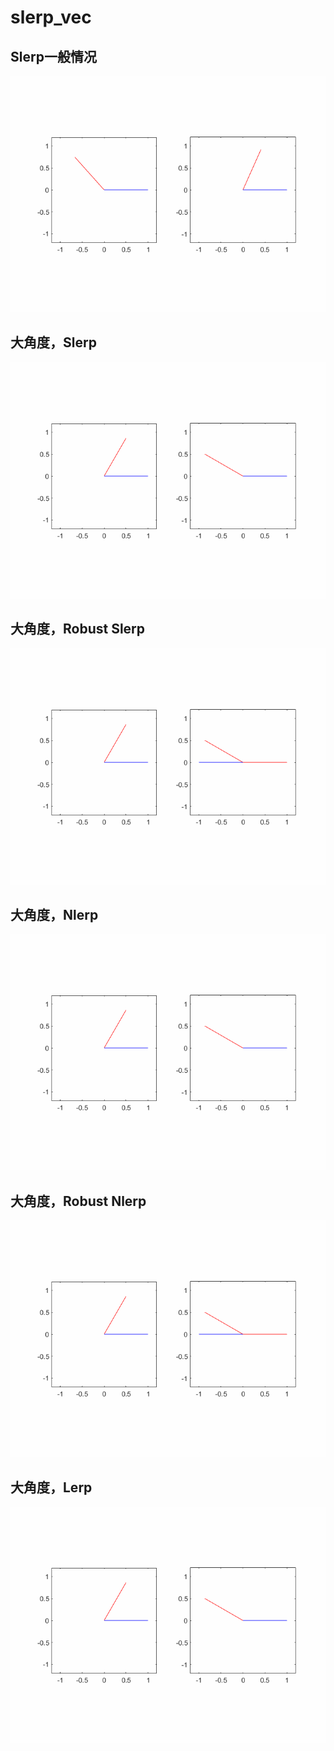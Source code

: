 # slerp_vec

## Slerp一般情况

![](../../gifs/slerp_vec/slerp_vec_1.gif)

## 大角度，Slerp

![](../../gifs/slerp_vec/slerp_vec_2_slerp.gif)

## 大角度，Robust Slerp

![](../../gifs/slerp_vec/slerp_vec_3_robust_slerp.gif)

## 大角度，Nlerp

![](../../gifs/slerp_vec/slerp_vec_4_nlerp.gif)

## 大角度，Robust Nlerp

![](../../gifs/slerp_vec/slerp_vec_5_robust_nlerp.gif)

## 大角度，Lerp

![](../../gifs/slerp_vec/slerp_vec_6_lerp.gif)